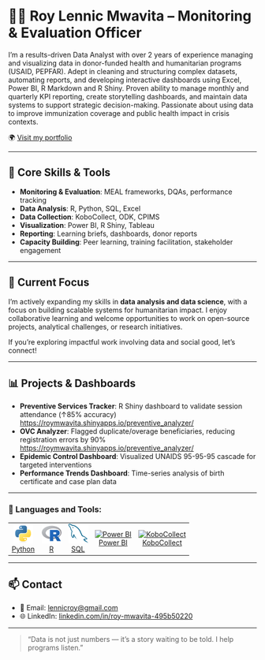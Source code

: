 # 👨‍💻 Roy Lennic Mwavita – Monitoring & Evaluation Officer

I’m a results-driven Data Analyst with over 2 years of experience managing and visualizing data in donor-funded health and humanitarian programs (USAID, PEPFAR). Adept in cleaning and structuring complex datasets, automating reports, and developing interactive dashboards using Excel, Power BI, R Markdown and R Shiny. Proven ability to manage monthly and quarterly KPI reporting, create storytelling dashboards, and maintain data systems to support strategic decision-making. Passionate about using data to improve immunization coverage and public health impact in crisis contexts.

🌍 [Visit my portfolio](https://roy-mwavita0.github.io/portfolio/roy_mwavita)

---

## 🔧 Core Skills & Tools

- **Monitoring & Evaluation**: MEAL frameworks, DQAs, performance tracking
- **Data Analysis**: R, Python, SQL, Excel
- **Data Collection**: KoboCollect, ODK, CPIMS
- **Visualization**: Power BI, R Shiny, Tableau
- **Reporting**: Learning briefs, dashboards, donor reports
- **Capacity Building**: Peer learning, training facilitation, stakeholder engagement

---

## 🚀 Current Focus

I’m actively expanding my skills in **data analysis and data science**, with a focus on building scalable systems for humanitarian impact. I enjoy collaborative learning and welcome opportunities to work on open-source projects, analytical challenges, or research initiatives.

If you’re exploring impactful work involving data and social good, let’s connect!

---
## 📊 Projects & Dashboards

- **Preventive Services Tracker**: R Shiny dashboard to validate session attendance (↑85% accuracy) https://roymwavita.shinyapps.io/preventive_analyzer/
- **OVC Analyzer**: Flagged duplicate/overage beneficiaries, reducing registration errors by 90% https://roymwavita.shinyapps.io/preventive_analyzer/
- **Epidemic Control Dashboard**: Visualized UNAIDS 95-95-95 cascade for targeted interventions
- **Performance Trends Dashboard**: Time-series analysis of birth certificate and case plan data

---

<h3 align="left">🧰 Languages and Tools:</h3>

<table>
  <tr>
    <td align="center">
      <a href="https://www.python.org" target="_blank">
        <img src="https://raw.githubusercontent.com/devicons/devicon/master/icons/python/python-original.svg" width="40" height="40" alt="Python" />
        <br/>Python
      </a>
    </td>
    <td align="center">
      <a href="https://www.r-project.org/" target="_blank">
        <img src="https://raw.githubusercontent.com/devicons/devicon/master/icons/r/r-original.svg" width="40" height="40" alt="R" />
        <br/>R
      </a>
    </td>
    <td align="center">
      <a href="https://www.mysql.com/" target="_blank">
        <img src="https://raw.githubusercontent.com/devicons/devicon/master/icons/mysql/mysql-original.svg" width="40" height="40" alt="SQL" />
        <br/>SQL
      </a>
    </td>
    <td align="center">
      <a href="https://powerbi.microsoft.com/" target="_blank">
        <img src="https://img.icons8.com/color/48/000000/power-bi.png" width="40" height="40" alt="Power BI" />
        <br/>Power BI
      </a>
    </td>
    <td align="center">
      <a href="https://www.kobotoolbox.org/" target="_blank">
        <img src="https://raw.githubusercontent.com/kobotoolbox/kobotoolbox/main/kobotoolbox/static/img/favicon.png" width="40" height="40" alt="KoboCollect" />
        <br/>KoboCollect
      </a>
    </td>
  </tr>
</table>


---

## 📫 Contact

- 📧 Email: lennicroy@gmail.com  
- 🌐 LinkedIn: [linkedin.com/in/roy-mwavita-495b50220](https://linkedin.com/in/roy-mwavita-495b50220)

---

> “Data is not just numbers — it’s a story waiting to be told. I help programs listen.”


